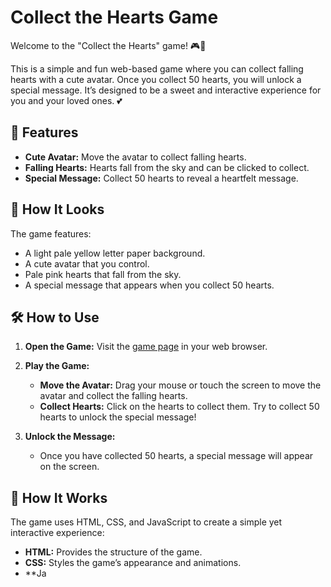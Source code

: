# Collect the Hearts Game

Welcome to the "Collect the Hearts" game! 🎮💖

This is a simple and fun web-based game where you can collect falling hearts with a cute avatar. Once you collect 50 hearts, you will unlock a special message. It’s designed to be a sweet and interactive experience for you and your loved ones. 💕

## 🌟 Features

- **Cute Avatar:** Move the avatar to collect falling hearts.
- **Falling Hearts:** Hearts fall from the sky and can be clicked to collect.
- **Special Message:** Collect 50 hearts to reveal a heartfelt message.

## 🎨 How It Looks

The game features:
- A light pale yellow letter paper background.
- A cute avatar that you control.
- Pale pink hearts that fall from the sky.
- A special message that appears when you collect 50 hearts.

## 🛠️ How to Use

1. **Open the Game:**
   Visit the [game page](https://kc-web-bot.github.io/pink-heart/) in your web browser.

2. **Play the Game:**
   - **Move the Avatar:** Drag your mouse or touch the screen to move the avatar and collect the falling hearts.
   - **Collect Hearts:** Click on the hearts to collect them. Try to collect 50 hearts to unlock the special message!

3. **Unlock the Message:**
   - Once you have collected 50 hearts, a special message will appear on the screen.

## 🚀 How It Works

The game uses HTML, CSS, and JavaScript to create a simple yet interactive experience:
- **HTML:** Provides the structure of the game.
- **CSS:** Styles the game’s appearance and animations.
- **Ja
